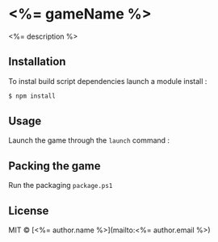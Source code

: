 # <%= gameName %>

<%= description %>

## Installation

To instal build script dependencies launch a module install :

```sh
$ npm install
```

## Usage

Launch the game through the `launch` command :

## Packing the game

Run the packaging `package.ps1`

## License

MIT © [<%= author.name %>](mailto:<%= author.email %>)
